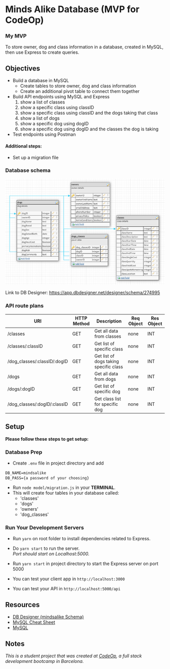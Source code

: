 # Minds Alike Database (MVP for CodeOp)

### My MVP

To store owner, dog and class information in a database, created in MySQL, then use Express to create queries.

## Objectives

- Build a database in MySQL
  - Create tables to store owner, dog and class information
  - Create an additional pivot table to connect them together
- Build API endpoints using MySQL and Express
  1. show a list of classes
  2. show a specific class using classID
  3. show a specific class using classID and the dogs taking that class
  4. show a list of dogs
  5. show a specific dog using dogID
  6. show a specific dog using dogID and the classes the dog is taking
- Test endpoints using Postman

#### Additional steps:

- Set up a migration file

### Database schema

![alt text](mindsalike_schema.png "Minds Alike DB Schema")

Link to DB Designer:
https://app.dbdesigner.net/designer/schema/274995

### API route plans

| URI                          | HTTP Method | Description                            | Req Object | Res Object |
| ---------------------------- | ----------- | -------------------------------------- | ---------- | ---------- |
| /classes                     | GET         | Get all data from classes              | none       | INT        |
| /classes/:classID            | GET         | Get list of specific class             | none       | INT        |
| /dog_classes/:classID/:dogID | GET         | Get list of dogs taking specific class | none       | INT        |
| /dogs                        | GET         | Get all data from dogs                 | none       | INT        |
| /dogs/:dogID                 | GET         | Get list of specific dog               | none       | INT        |
| /dog_classes/:dogID/:classID | GET         | Get class list for specific dog        | none       | INT        |

## Setup

**Please follow these steps to get setup:**

### Database Prep

- Create `.env` file in project directory and add

```
DB_NAME=mindsalike
DB_PASS={a password of your choosing}
```

- Run `node model/migration.js` in your **TERMINAL**.
- This will create four tables in your database called:
  - 'classes'
  - 'dogs'
  - 'owners'
  - 'dog_classes'

### Run Your Development Servers

- Run `yarn` on root folder to install dependencies related to Express.
- Do `yarn start` to run the server. <br>
  _Port should start on Localhost:5000._

- Run `yarn start` in project directory to start the Express server on port 5000
- You can test your client app in `http://localhost:3000`
- You can test your API in `http://localhost:5000/api`

## Resources

- [DB Designer (mindsalike Schema)](https://app.dbdesigner.net/designer/schema/274995)
- [MySQL Cheat Sheet](http://www.mysqltutorial.org/mysql-cheat-sheet.aspx)
- [MySQL](https://dev.mysql.com/doc/refman/8.0/en/database-use.html)

## Notes

_This is a student project that was created at [CodeOp](http://CodeOp.tech), a full stack development bootcamp in Barcelona._
